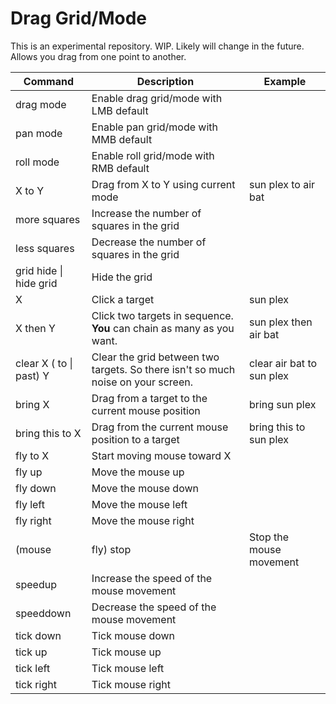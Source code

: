 # Drag Grid/Mode

This is an experimental repository. WIP. Likely will change in the future. Allows you drag from one point to another.

| Command | Description | Example |
| --- | --- | --- |
| drag mode | Enable drag grid/mode with LMB default | |
| pan mode | Enable pan grid/mode with MMB default | |
| roll mode | Enable roll grid/mode with RMB default | |
| X to Y | Drag from X to Y using current mode | sun plex to air bat |
| more squares | Increase the number of squares in the grid | |
| less squares | Decrease the number of squares in the grid | |
| grid hide \| hide grid | Hide the grid | |
| X | Click a target | sun plex |r
| X then Y | Click two targets in sequence. **You** can chain as many as you want. | sun plex then air bat |
| clear X ( to \| past) Y | Clear the grid between two targets. So there isn't so much noise on your screen. | clear air bat to sun plex |
| bring X | Drag from a target to the current mouse position | bring sun plex |
| bring this to X | Drag from the current mouse position to a target | bring this to sun plex |
| fly to X | Start moving mouse toward X |
| fly up | Move the mouse up |
| fly down | Move the mouse down |
| fly left | Move the mouse left |
| fly right | Move the mouse right |
| (mouse | fly) stop | Stop the mouse movement |
| speedup | Increase the speed of the mouse movement |
| speeddown | Decrease the speed of the mouse movement |
| tick down | Tick mouse down |
| tick up | Tick mouse up |
| tick left | Tick mouse left |
| tick right | Tick mouse right |
